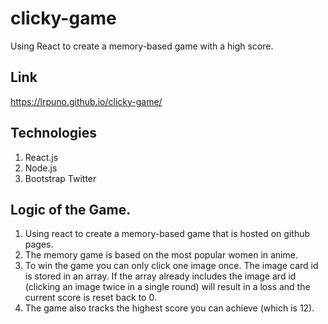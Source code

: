 # clicky-game
Using React to create a memory-based game with a high score.

## Link
https://lrpuno.github.io/clicky-game/

## Technologies
1. React.js
2. Node.js
3. Bootstrap Twitter

## Logic of the Game.

1. Using react to create a memory-based game that is hosted on github pages.
2. The memory game is based on the most popular women in anime.
3. To win the game you can only click one image once. The image card id is stored in an array. If the array already includes the image ard id (clicking an image twice in a single round) will result in a loss and the current score is reset back to 0. 
4. The game also tracks the highest score you can achieve (which is 12). 


